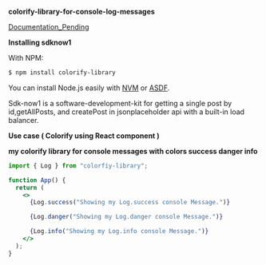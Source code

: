 **colorify-library-for-console-log-messages**

[Documentation_Pending](pending)

**Installing sdknow1**

With NPM:

```bash
$ npm install colorify-library
```

You can install Node.js easily with [NVM](https://github.com/nvm-sh/nvm#installing-and-updating) or [ASDF](https://blog.natterstefan.me/how-to-use-multiple-node-version-with-asdf).

Sdk-now1 is a software-development-kit for getting a single post by id,getAllPosts, and createPost in jsonplaceholder api with a built-in load balancer.

**Use case ( Colorify using React component )**

**my colorify library for console messages with colors success danger info**

```jsx
import { Log } from "colorfiy-library";

function App() {
  return (
    <>
      {Log.success("Showing my Log.success console Message.")}

      {Log.danger("Showing my Log.danger console Message.")}

      {Log.info("Showing my Log.info console Message.")}
    </>
  );
}
```
